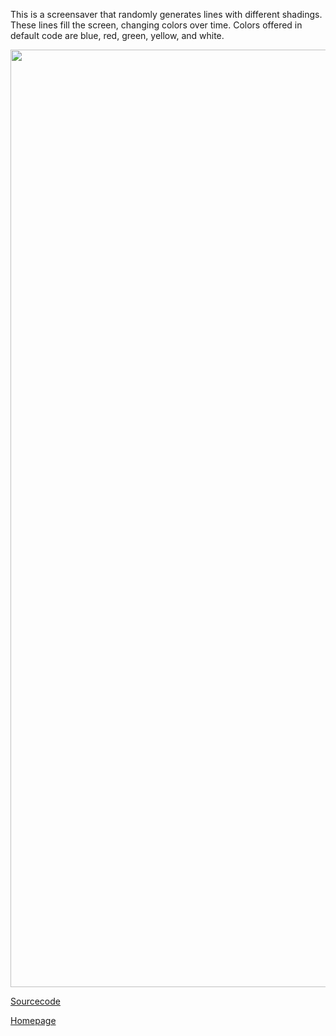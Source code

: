 This is a screensaver that randomly generates lines with different shadings. These lines fill the screen, changing colors over time. Colors offered in default code are blue, red, green, yellow, and white.

<img src = "https://Cosmaniac.github.io/Portfolio_2017-2018/Screensaver/Screensaver.png" width = "1500"/>

[Sourcecode](https://Cosmaniac.github.io/Portfolio_2017-2018/Screensaver/Markdown)

[Homepage](https://cosmaniac.github.io/Portfolio_2017-2018/)
